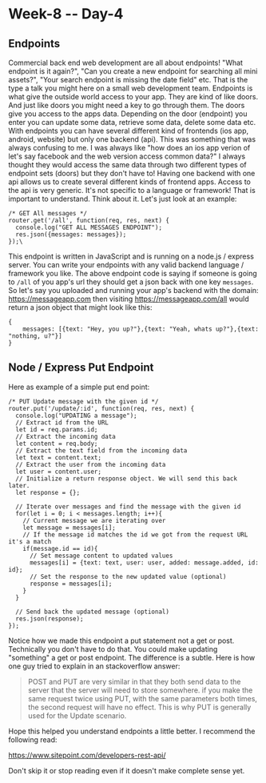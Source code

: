 # Week-8 -- Day-4

## Endpoints

Commercial back end web development are all about endpoints! "What endpoint is it again?", "Can you create a new endpoint for searching all mini assets?", "Your search endpoint is missing the date field" etc. That is the type a talk you might here on a small web development team. Endpoints is what give the outside world access to your app. They are kind of like doors. And just like doors you might need a key to go through them. The doors give you access to the apps data. Depending on the door (endpoint) you enter you can update some data, retrieve some data, delete some data etc.
With endpoints you can have several different kind of frontends (ios app, android, website) but only one backend (api). This was something that was always confusing to me. I was always like "how does an ios app verion of let's say facebook and the web version access common data?" I always thought they would access the same data through two different types of endpoint sets (doors) but they don't have to! Having one backend with one api allows us to create several different kinds of frontend apps. Access to the api is very generic. It's not specific to a language or framework! That is important to understand. Think about it. Let's just look at an example:

    /* GET All messages */
    router.get('/all', function(req, res, next) {
      console.log("GET ALL MESSAGES ENDPOINT");
      res.json({messages: messages});
    });\

This endpoint is written in JavaScript and is running on a node.js / express server. You can write your endpoints with any valid backend language / framework you like. The above endpoint code is saying if someone is going to `/all` of you app's url they should get a json back with one key `messages`. So let's say you uploaded and running your app's backend with the domain: https://messageapp.com then visiting https://messageapp.com/all would return a json object that might look like this:

    {
    	messages: [{text: "Hey, you up?"},{text: "Yeah, whats up?"},{text: "nothing, u?"}]
    }


## Node / Express Put Endpoint

Here as example of a simple put end point:

    /* PUT Update message with the given id */
    router.put('/update/:id', function(req, res, next) {
      console.log("UPDATING a message");
      // Extract id from the URL
      let id = req.params.id;
      // Extract the incoming data
      let content = req.body;
      // Extract the text field from the incoming data
      let text = content.text;
      // Extract the user from the incoming data
      let user = content.user;
      // Initialize a return response object. We will send this back later.
      let response = {};

      // Iterate over messages and find the message with the given id
      for(let i = 0; i < messages.length; i++){
        // Current message we are iterating over
        let message = messages[i];
        // If the message id matches the id we got from the request URL it's a match
        if(message.id == id){
          // Set message content to updated values
          messages[i] = {text: text, user: user, added: message.added, id: id};
          // Set the response to the new updated value (optional)
          response = messages[i];
        }
      }

	  // Send back the updated message (optional)
      res.json(response);
    });

Notice how we made this endpoint a put statement not a get or post. Technically you don't have to do that. You could make updating "something" a get or post endpoint. The difference is a subtle. Here is how one guy tried to explain in an stackoverflow answer:

> POST and PUT are very similar in that they both send data to the
> server that the server will need to store somewhere. if you make the
> same request twice using PUT, with the same parameters both times, the
> second request will have no effect. This is why PUT is generally used
> for the Update scenario.


Hope this helped you understand endpoints a little better.
I recommend the following read:

https://www.sitepoint.com/developers-rest-api/

Don't skip it or stop reading even if it doesn't make complete sense yet.
